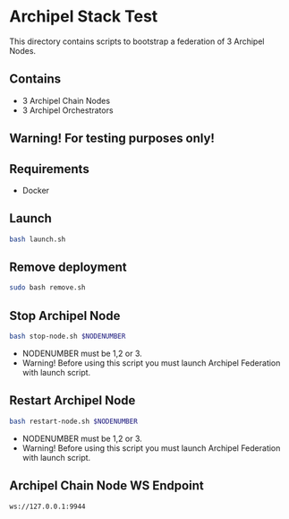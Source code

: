 # Archipel Stack Test

This directory contains scripts to bootstrap a federation of 3 Archipel Nodes.

## Contains

* 3 Archipel Chain Nodes
* 3 Archipel Orchestrators

## Warning! For testing purposes only!

## Requirements

* Docker

## Launch 

```bash
bash launch.sh
```

## Remove deployment

```bash
sudo bash remove.sh
```

## Stop Archipel Node
```bash
bash stop-node.sh $NODENUMBER
```
* NODENUMBER must be 1,2 or 3.
* Warning! Before using this script you must launch Archipel Federation with launch script.

## Restart Archipel Node
```bash
bash restart-node.sh $NODENUMBER
```
* NODENUMBER must be 1,2 or 3.
* Warning! Before using this script you must launch Archipel Federation with launch script.

## Archipel Chain Node WS Endpoint
```bash
ws://127.0.0.1:9944
```
